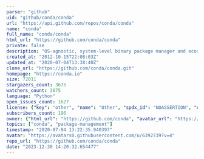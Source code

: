 ```yaml
---
parser: "github"
uid: "github/conda/conda"
url: "https://api.github.com/repos/conda/conda"
name: "conda"
full_name: "conda/conda"
html_url: "https://github.com/conda/conda"
private: false
description: "OS-agnostic, system-level binary package manager and ecosystem"
created_at: "2012-10-15T22:08:03Z"
updated_at: "2020-07-04T13:38:40Z"
clone_url: "https://github.com/conda/conda.git"
homepage: "https://conda.io"
size: 72011
stargazers_count: 3675
watchers_count: 3675
language: "Python"
open_issues_count: 1627
license: {"key": "other", "name": "Other", "spdx_id": "NOASSERTION", "url": null, "node_id": "MDc6TGljZW5zZTA="}
subscribers_count: 196
owner: {"html_url": "https://github.com/conda", "avatar_url": "https://avatars0.githubusercontent.com/u/6392739?v=4", "login": "conda", "type": "Organization"}
topics: ["conda", "package-management"]
timestamp: "2020-07-04 13:22:35.940397"
avatar: "https://avatars0.githubusercontent.com/u/6392739?v=4"
repo_url: "https://github.com/conda/conda"
date: "2023-12-30 14:20:32.654477"
---
```

